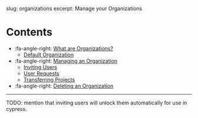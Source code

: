 slug: organizations
excerpt: Manage your Organizations

# Contents

- :fa-angle-right: [What are Organizations?](#section-what-are-recorded-builds)
  - [Default Organization](#section-what-is-a-projectid)
- :fa-angle-right: [Managing an Organization](#section-adding-a-new-project)
  - [Inviting Users](#section-what-is-a-projectid)
  - [User Requests](#section-what-is-a-projectid)
  - [Transferring Projects](#section-what-is-a-projectid)
- :fa-angle-right: [Deleting an Organization](#section-adding-a-new-project)

***

TODO: mention that inviting users will unlock them automatically for use in cypress.

